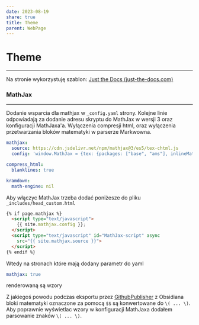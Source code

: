 ```yaml
---
date: 2023-08-19
share: true
title: Theme
parent: WebPage
---
```


# Theme
---

Na stronie wykorzystuję szablon: [Just the Docs (just-the-docs.com)](https://just-the-docs.com)

### MathJax
---
Dodanie wsparcia dla mathjax w `_config.yaml` strony. Kolejne linie odpowiadają za dodanie adresu skryptu do MathJax w wersji 3 oraz konfiguracji MathJaxa'a. Wyłączenia compresji html, oraz wyłączenia przetwarzania bloków matematyki w parserze Markwowna.
```yaml
mathjax:
  source: https://cdn.jsdelivr.net/npm/mathjax@3/es5/tex-chtml.js
  config: 'window.MathJax = {tex: {packages: ["base", "ams"], inlineMath: [["$", "$"]], displayMath: [["$$", "$$"],["\\(", "\\)"]] }}'

compress_html:
  blanklines: true

kramdown:
  math-engine: nil
```

Aby włączyc MathJax trzeba dodać poniżesze do pliku `_includes/head_custom.html`

```html
{% if page.mathjax %}
  <script type="text/javascript">
    {{ site.mathjax.config }};
  </script>
  <script type="text/javascript" id="MathJax-script" async 
    src="{{ site.mathjax.source }}">
  </script>
{% endif %}
```

Wtedy na stronach które mają dodany parametr do yaml
```yaml
mathjax: true
```
renderowaną są wzory

Z jakiegoś powodu podczas eksportu przez [GithubPublisher](GithubPublisher.md) z Obsidiana bloki matematyki oznaczone za pomocą `$$` są konwertowane do `\( ... \)`. Aby poprawnie wyświetlac wzory w konfiguracji MathJaxa dodałem parsowanie znaków `\( ... \)`.